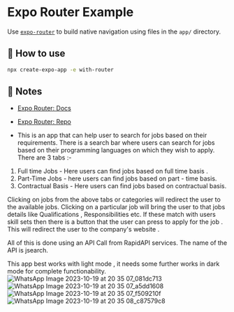 # Expo Router Example

Use [`expo-router`](https://expo.github.io/router) to build native navigation using files in the `app/` directory.

## 🚀 How to use

```sh
npx create-expo-app -e with-router
```

## 📝 Notes

- [Expo Router: Docs](https://expo.github.io/router)
- [Expo Router: Repo](https://github.com/expo/router)

- This is an app that can help user to search for jobs based on their requirements. There is a search bar where users can search for jobs based on their programming languages on which they wish to apply. There are 3 tabs :-
1. Full time Jobs - Here users can find jobs based on full time basis .
2. Part-Time Jobs - here users can find jobs based on part - time basis.
3. Contractual Basis - Here users can find jobs based on contractual basis.

Clicking on jobs from the above tabs or categories will redirect the user to the available jobs. Clicking on a particular job will bring the user to that jobs details like Qualifications , Responsibilities etc. If these match with users skill sets then there is a button that the user can press to apply for the job . This will redirect the user to the company's website .

All of this is done using an API Call from RapidAPI services. The name of the API is jsearch.

This app best works with light mode , it needs some further works in dark mode for complete functionability.
![WhatsApp Image 2023-10-19 at 20 35 07_081dc713](https://github.com/pratyush-b2002/Job_Searching_Application/assets/144429844/22b82062-e823-4ef5-897e-5e6ca3e29781)
![WhatsApp Image 2023-10-19 at 20 35 07_a5dd1608](https://github.com/pratyush-b2002/Job_Searching_Application/assets/144429844/d2d4f316-cb9d-4968-b936-3d100e1bcb1b)
![WhatsApp Image 2023-10-19 at 20 35 07_f509210f](https://github.com/pratyush-b2002/Job_Searching_Application/assets/144429844/02c1e457-88ee-44ba-9558-14a1200cf676)
![WhatsApp Image 2023-10-19 at 20 35 08_c87579c8](https://github.com/pratyush-b2002/Job_Searching_Application/assets/144429844/f3d1967e-f8e9-44a2-82e4-db31c3c78f7a)




